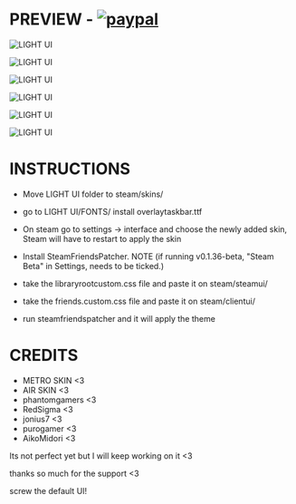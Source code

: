 # PREVIEW - [![paypal](https://i.imgur.com/STidKfu.png)](https://www.paypal.com/donate?hosted_button_id=3ZF6GWCRZEVUC)

![LIGHT UI](https://i.imgur.com/YabnX7y.png)

![LIGHT UI](https://i.imgur.com/QxdaBEX.png)

![LIGHT UI](https://i.imgur.com/Mp39wfp.png)

![LIGHT UI](https://i.imgur.com/FvlnP6U.png)

![LIGHT UI](https://i.imgur.com/PFVEKSl.png)

![LIGHT UI](https://media.giphy.com/media/0Ar6OuLLCNriyjYN3F/giphy.gif)




# INSTRUCTIONS
* Move LIGHT UI folder to steam/skins/
* go to LIGHT UI/FONTS/ install overlaytaskbar.ttf
* On steam go to settings -> interface and choose the newly added skin,
Steam will have to restart to apply the skin

* Install SteamFriendsPatcher. NOTE (if running v0.1.36-beta, "Steam Beta" in Settings, needs to be ticked.) 

* take the libraryrootcustom.css file and paste it on steam/steamui/
* take the friends.custom.css file and paste it on steam/clientui/
* run steamfriendspatcher and it will apply the theme

# CREDITS
* METRO SKIN <3
* AIR SKIN <3
* phantomgamers <3
* RedSigma <3
* jonius7 <3
* purogamer <3
* AikoMidori <3

Its not perfect yet but I will keep working on it <3

thanks so much for the support <3

screw the default UI!
